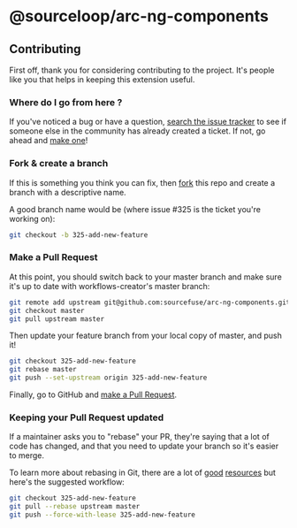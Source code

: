 # @sourceloop/arc-ng-components

## Contributing

First off, thank you for considering contributing to the project. It's people like you that helps in keeping this extension useful.

### Where do I go from here ?

If you've noticed a bug or have a question, [search the issue tracker](https://github.com/sourcefuse/arc-ng-components/issues) to see if
someone else in the community has already created a ticket. If not, go ahead and
[make one](https://github.com/sourcefuse/arc-ng-components/issues/new/choose)!

### Fork & create a branch

If this is something you think you can fix, then [fork](https://help.github.com/articles/fork-a-repo) this repo and
create a branch with a descriptive name.

A good branch name would be (where issue #325 is the ticket you're working on):

```sh
git checkout -b 325-add-new-feature
```

### Make a Pull Request

At this point, you should switch back to your master branch and make sure it's
up to date with workflows-creator's master branch:

```sh
git remote add upstream git@github.com:sourcefuse/arc-ng-components.git
git checkout master
git pull upstream master
```

Then update your feature branch from your local copy of master, and push it!

```sh
git checkout 325-add-new-feature
git rebase master
git push --set-upstream origin 325-add-new-feature
```

Finally, go to GitHub and [make a Pull Request](https://help.github.com/articles/creating-a-pull-request).

### Keeping your Pull Request updated

If a maintainer asks you to "rebase" your PR, they're saying that a lot of code
has changed, and that you need to update your branch so it's easier to merge.

To learn more about rebasing in Git, there are a lot of [good][git rebasing]
[resources][interactive rebase] but here's the suggested workflow:

```sh
git checkout 325-add-new-feature
git pull --rebase upstream master
git push --force-with-lease 325-add-new-feature
```

[git rebasing]: http://git-scm.com/book/en/Git-Branching-Rebasing
[interactive rebase]: https://help.github.com/articles/interactive-rebase
